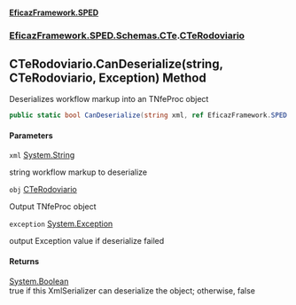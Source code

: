 #### [EficazFramework.SPED](EficazFrameworkSPED.md 'EficazFramework SPED')
### [EficazFramework.SPED.Schemas.CTe](EficazFramework.SPED.Schemas.CTe.md 'EficazFramework.SPED.Schemas.CTe').[CTeRodoviario](EficazFramework.SPED.Schemas.CTe/CTeRodoviario.md 'EficazFramework.SPED.Schemas.CTe.CTeRodoviario')

## CTeRodoviario.CanDeserialize(string, CTeRodoviario, Exception) Method

Deserializes workflow markup into an TNfeProc object

```csharp
public static bool CanDeserialize(string xml, ref EficazFramework.SPED.Schemas.CTe.CTeRodoviario obj, ref System.Exception exception);
```
#### Parameters

<a name='EficazFramework.SPED.Schemas.CTe.CTeRodoviario.CanDeserialize(string,EficazFramework.SPED.Schemas.CTe.CTeRodoviario,System.Exception).xml'></a>

`xml` [System.String](https://docs.microsoft.com/en-us/dotnet/api/System.String 'System.String')

string workflow markup to deserialize

<a name='EficazFramework.SPED.Schemas.CTe.CTeRodoviario.CanDeserialize(string,EficazFramework.SPED.Schemas.CTe.CTeRodoviario,System.Exception).obj'></a>

`obj` [CTeRodoviario](EficazFramework.SPED.Schemas.CTe/CTeRodoviario.md 'EficazFramework.SPED.Schemas.CTe.CTeRodoviario')

Output TNfeProc object

<a name='EficazFramework.SPED.Schemas.CTe.CTeRodoviario.CanDeserialize(string,EficazFramework.SPED.Schemas.CTe.CTeRodoviario,System.Exception).exception'></a>

`exception` [System.Exception](https://docs.microsoft.com/en-us/dotnet/api/System.Exception 'System.Exception')

output Exception value if deserialize failed

#### Returns
[System.Boolean](https://docs.microsoft.com/en-us/dotnet/api/System.Boolean 'System.Boolean')  
true if this XmlSerializer can deserialize the object; otherwise, false